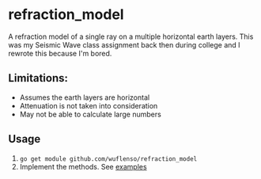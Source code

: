 # refraction_model
A refraction model of a single ray on a multiple horizontal earth layers. This was my Seismic Wave class assignment back then during college and I rewrote this because I'm bored.

## Limitations:
- Assumes the earth layers are horizontal
- Attenuation is not taken into consideration
- May not be able to calculate large numbers

## Usage
1. `go get module github.com/wuflenso/refraction_model`
2. Implement the methods. See [examples](/examples/trace_ray_refraction.go)
